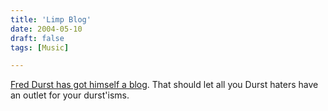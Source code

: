 ```yaml
---
title: 'Limp Blog'
date: 2004-05-10
draft: false
tags: [Music]

---
```


[Fred Durst has got himself a blog](http://www.xanga.com/home.aspx?user=americanalien). That should let all you Durst haters have an outlet for your durst'isms.